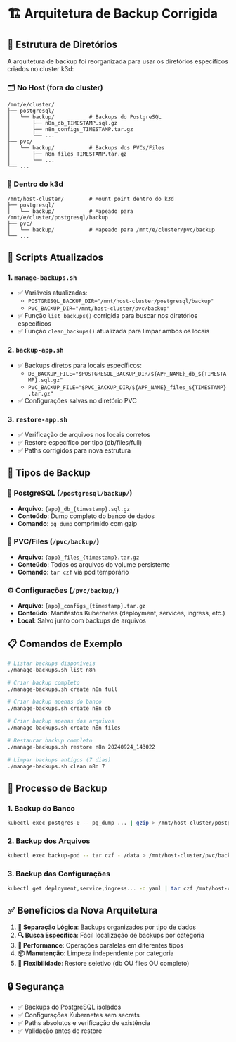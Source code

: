 # 🏗️ Arquitetura de Backup Corrigida

## 📁 Estrutura de Diretórios

A arquitetura de backup foi reorganizada para usar os diretórios específicos criados no cluster k3d:

### 🗂️ No Host (fora do cluster)

```
/mnt/e/cluster/
├── postgresql/
│   └── backup/           # Backups do PostgreSQL
│       ├── n8n_db_TIMESTAMP.sql.gz
│       ├── n8n_configs_TIMESTAMP.tar.gz
│       └── ...
├── pvc/
│   └── backup/           # Backups dos PVCs/Files
│       ├── n8n_files_TIMESTAMP.tar.gz
│       └── ...
└── ...
```

### 🐳 Dentro do k3d

```
/mnt/host-cluster/        # Mount point dentro do k3d
├── postgresql/
│   └── backup/           # Mapeado para /mnt/e/cluster/postgresql/backup
├── pvc/
│   └── backup/           # Mapeado para /mnt/e/cluster/pvc/backup
└── ...
```

## 🔧 Scripts Atualizados

### 1. `manage-backups.sh`

- ✅ Variáveis atualizadas:
  - `POSTGRESQL_BACKUP_DIR="/mnt/host-cluster/postgresql/backup"`
  - `PVC_BACKUP_DIR="/mnt/host-cluster/pvc/backup"`
- ✅ Função `list_backups()` corrigida para buscar nos diretórios específicos
- ✅ Função `clean_backups()` atualizada para limpar ambos os locais

### 2. `backup-app.sh`

- ✅ Backups diretos para locais específicos:
  - `DB_BACKUP_FILE="$POSTGRESQL_BACKUP_DIR/${APP_NAME}_db_${TIMESTAMP}.sql.gz"`
  - `PVC_BACKUP_FILE="$PVC_BACKUP_DIR/${APP_NAME}_files_${TIMESTAMP}.tar.gz"`
- ✅ Configurações salvas no diretório PVC

### 3. `restore-app.sh`

- ✅ Verificação de arquivos nos locais corretos
- ✅ Restore específico por tipo (db/files/full)
- ✅ Paths corrigidos para nova estrutura

## 🎯 Tipos de Backup

### 🐘 PostgreSQL (`/postgresql/backup/`)

- **Arquivo**: `{app}_db_{timestamp}.sql.gz`
- **Conteúdo**: Dump completo do banco de dados
- **Comando**: `pg_dump` comprimido com gzip

### 📁 PVC/Files (`/pvc/backup/`)

- **Arquivo**: `{app}_files_{timestamp}.tar.gz`
- **Conteúdo**: Todos os arquivos do volume persistente
- **Comando**: `tar czf` via pod temporário

### ⚙️ Configurações (`/pvc/backup/`)

- **Arquivo**: `{app}_configs_{timestamp}.tar.gz`
- **Conteúdo**: Manifestos Kubernetes (deployment, services, ingress, etc.)
- **Local**: Salvo junto com backups de arquivos

## 📋 Comandos de Exemplo

```bash
# Listar backups disponíveis
./manage-backups.sh list n8n

# Criar backup completo
./manage-backups.sh create n8n full

# Criar backup apenas do banco
./manage-backups.sh create n8n db

# Criar backup apenas dos arquivos
./manage-backups.sh create n8n files

# Restaurar backup completo
./manage-backups.sh restore n8n 20240924_143022

# Limpar backups antigos (7 dias)
./manage-backups.sh clean n8n 7
```

## 🔄 Processo de Backup

### 1. **Backup do Banco**

```bash
kubectl exec postgres-0 -- pg_dump ... | gzip > /mnt/host-cluster/postgresql/backup/n8n_db_TIMESTAMP.sql.gz
```

### 2. **Backup dos Arquivos**

```bash
kubectl exec backup-pod -- tar czf - /data > /mnt/host-cluster/pvc/backup/n8n_files_TIMESTAMP.tar.gz
```

### 3. **Backup das Configurações**

```bash
kubectl get deployment,service,ingress... -o yaml | tar czf /mnt/host-cluster/pvc/backup/n8n_configs_TIMESTAMP.tar.gz
```

## ✅ Benefícios da Nova Arquitetura

1. **🎯 Separação Lógica**: Backups organizados por tipo de dados
2. **🔍 Busca Específica**: Fácil localização de backups por categoria
3. **🚀 Performance**: Operações paralelas em diferentes tipos
4. **📦 Manutenção**: Limpeza independente por categoria
5. **🔧 Flexibilidade**: Restore seletivo (db OU files OU completo)

## 🔒 Segurança

- ✅ Backups do PostgreSQL isolados
- ✅ Configurações Kubernetes sem secrets
- ✅ Paths absolutos e verificação de existência
- ✅ Validação antes de restore
